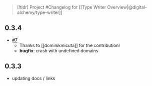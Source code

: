 > [!tldr]
> Project #Changelog for [[Type Writer Overview|@digital-alchemy/type-writer]]

## 0.3.4
- [#7](https://github.com/Digital-Alchemy-TS/type-writer/pull/4)
	- Thanks to [[dominikmicuta]] for the contribution!
	- **bugfix**: crash with undefined domains

## 0.3.3
- updating docs / links